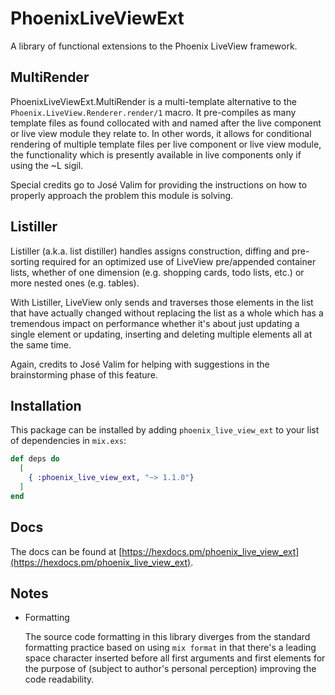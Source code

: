 # PhoenixLiveViewExt

A library of functional extensions to the Phoenix LiveView framework.

## MultiRender

PhoenixLiveViewExt.MultiRender is a multi-template alternative to the `Phoenix.LiveView.Renderer.render/1` macro.
It pre-compiles as many template files as found collocated with and named after the live component or live view
module they relate to. In other words, it allows for conditional rendering of multiple template files per live component
or live view module, the functionality which is presently available in live components only if using the ~L sigil. 

Special credits go to José Valim for providing the instructions on how to properly approach the problem this module
is solving.

## Listiller

Listiller (a.k.a. list distiller) handles assigns construction, diffing and pre-sorting required for an optimized
use of LiveView pre/appended container lists, whether of one dimension (e.g. shopping cards, todo lists, etc.) or more
nested ones (e.g. tables). 

With Listiller, LiveView only sends and traverses those elements in the list that have actually changed without
replacing the list as a whole which has a tremendous impact on performance whether it's about just updating a
single element or updating, inserting and deleting multiple elements all at the same time.

Again, credits to José Valim for helping with suggestions in the brainstorming phase of this feature.

## Installation

This package can be installed by adding `phoenix_live_view_ext` to your list of dependencies in `mix.exs`:

```elixir
def deps do
  [
    { :phoenix_live_view_ext, "~> 1.1.0"}
  ]
end
```

## Docs

The docs can be found at [https://hexdocs.pm/phoenix_live_view_ext](https://hexdocs.pm/phoenix_live_view_ext).

## Notes

- Formatting

  The source code formatting in this library diverges from the standard formatting practice based on using `mix format`
  in that there's a leading space character inserted before all first arguments and first elements for the purpose of
  (subject to author's personal perception) improving the code readability.
